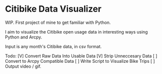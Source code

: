 Citibike Data Visualizer
========

WIP. First project of mine to get familiar with Python. 

I aim to visualize the Citibike open usage data in interesting 
ways using Python and Arcpy. 

Input is any month's Citibike data, in csv format. 

Todo:
[V] Convert Raw Data Into Usable Data
[V] Strip Unneccesary Data
[ ] Convert to Arcpy Compatible Data
[ ] Write Script to Visualize Bike Trips
[ ] Output video / gif. 
